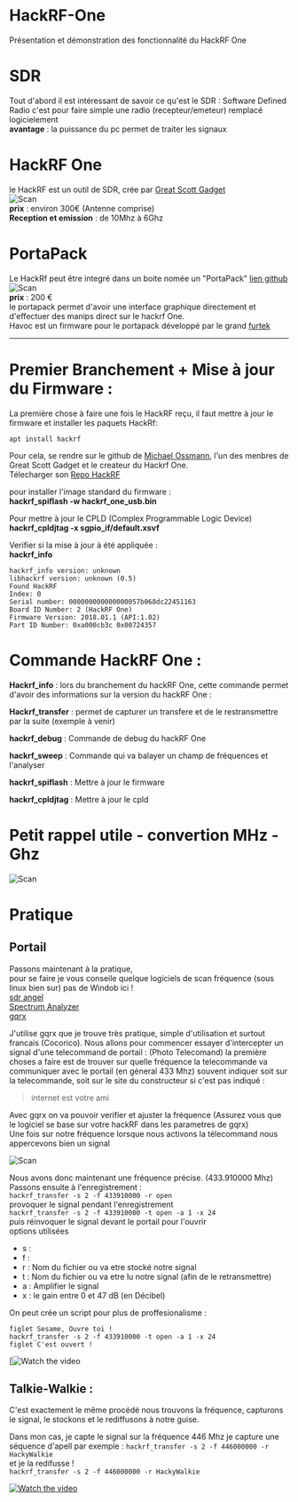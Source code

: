 # HackRF-One
Présentation et démonstration des fonctionnalité du HackRF One
# SDR 
Tout d'abord il est intéressant de savoir ce qu'est le SDR : 
Software Defined Radio c'est pour faire simple une radio (recepteur/emeteur) remplacé logicielement  
__avantage__ : la puissance du pc permet de traiter les signaux  
 
# HackRF One  
le HackRF est un outil de SDR, crée par [Great Scott Gadget](https://greatscottgadgets.com)  
![Scan](https://user-images.githubusercontent.com/39098396/79736639-6d92e600-82fa-11ea-8e76-a5e6a3ea749a.jpeg)  
__prix__ : environ 300€ (Antenne comprise)  
__Reception et emission__ : de 10Mhz à 6Ghz

# PortaPack  
Le HackRf peut être integré dans un boite nomée un "PortaPack" [lien github](https://github.com/sharebraind/portapack-hackrf)  
![Scan](https://user-images.githubusercontent.com/39098396/79736658-72579a00-82fa-11ea-8692-116d2b8a5461.jpeg)  
__prix__ : 200 €  
le portapack permet d'avoir une interface graphique directement et d'effectuer des manips direct sur le hackrf One.  
Havoc est un firmware pour le portapack développé par le grand [furtek](https://github.com/furrtek/portapack-havoc)


--------------------------------------------------------------------


# Premier Branchement + Mise à jour du Firmware :  

La première chose à faire une fois le HackRF reçu, il faut mettre à jour le firmware et installer les paquets HackRf:   

``` apt install hackrf ``` 

Pour cela, se rendre sur le github de [Michael Ossmann](https://github.com/mossmann), l'un des menbres de Great Scott Gadget et le createur du Hackrf One.  
Télecharger son [Repo HackRF](https://github.com/mossmann/hackrf)  

pour installer l'image standard du firmware :  
__hackrf_spiflash -w hackrf_one_usb.bin__

Pour mettre à jour le CPLD (Complex Programmable Logic Device)   
__hackrf_cpldjtag -x sgpio_if/default.xsvf__

Verifier si la mise à jour à été appliquée :    
__hackrf_info__
``` hackrf_info 
hackrf_info version: unknown
libhackrf version: unknown (0.5)
Found HackRF
Index: 0
Serial number: 000000000000000057b068dc22451163
Board ID Number: 2 (HackRF One)
Firmware Version: 2018.01.1 (API:1.02)
Part ID Number: 0xa000cb3c 0x00724357
```

# Commande HackRF One : 

__Hackrf_info__ : lors du branchement du hackRF One, cette commande permet d'avoir des informations sur la version du hackRF One :  

__Hackrf_transfer__ : permet de capturer un transfere et de le restransmettre par la suite (exemple à venir)

__hackrf_debug__ : Commande de debug du hackRF One 

__hackrf_sweep__ : Commande qui va balayer un champ de fréquences et l'analyser 

__hackrf_spiflash__ : Mettre à jour le firmware 

__hackrf_cpldjtag__ : Mettre à jour le cpld


# Petit rappel utile - convertion MHz - Ghz 
![Scan](https://user-images.githubusercontent.com/39098396/79741752-109b2e00-8302-11ea-80d2-f7132bdcff0b.png)


# Pratique  

## Portail 

Passons maintenant à la pratique,   
pour se faire je vous conseile quelque logiciels de scan fréquence (sous linux bien sur) pas de Windob ici !  
[sdr angel](https://github.com/f4exb/sdrangel)  
[Spectrum Analyzer](https://github.com/pavsa/hackrf-spectrum-analyzer)  
[gqrx](https://gqrx.dk/)  

J'utilise gqrx que je trouve très pratique, simple d'utilisation et surtout francais (Cocorico).
Nous allons pour commencer essayer d'intercepter un signal d'une telecommand de portail :
(Photo Telecomand)
la première choses a faire est de trouver sur quelle fréquence la telecommande va communiquer avec le portail (en géneral 433 Mhz)
souvent indiquer soit sur la telecommande, soit sur le site du constructeur si c'est pas indiqué :
> internet est votre ami 

Avec gqrx on va pouvoir verifier et ajuster la fréquence (Assurez vous que le logiciel se base sur votre hackRF dans les parametres de gqrx)  
Une fois sur notre fréquence lorsque nous activons la télecommand nous appercevons bien un signal   

![Scan](https://user-images.githubusercontent.com/39098396/79851629-e0b55e80-83c5-11ea-8a63-2675dcfc38d9.png)

Nous avons donc maintenant une fréquence précise. (433.910000 Mhz)
Passons ensuite à l'enregistrement :   
``` hackrf_transfer -s 2 -f 433910000 -r open  ```   
provoquer le signal pendant l'enregistrement   
``` hackrf_transfer -s 2 -f 433910000 -t open -a 1 -x 24  ```   
puis réinvoquer le signal devant le portail pour l'ouvrir  
options  utilisées 
- s : 
- f : 
- r : Nom du fichier ou va etre stocké notre signal 
- t : Nom du fichier ou va etre lu notre signal (afin de le retransmettre)
- a : Amplifier le signal
- x : le gain entre 0 et 47 dB (en Décibel)

On peut crée un script pour plus de proffesionalisme : 

```
figlet Sesame, Ouvre toi ! 
hackrf_transfer -s 2 -f 433910000 -t open -a 1 -x 24
figlet C'est ouvert !  
```   
[![Watch the video](https://www.youtube.com/watch?v=HM1JgZUscY0)

## Talkie-Walkie : 

C'est exactement le même procédé nous trouvons la fréquence, capturons le signal, le stockons et le rediffusons à notre guise. 

Dans mon cas, je capte le signal sur la fréquence 446 Mhz 
je capture une séquence d'apell par exemple  : 
```hackrf_transfer -s 2 -f 446000000 -r HackyWalkie```  
et je la redifusse !     
```hackrf_transfer -s 2 -f 446000000 -r HackyWalkie```   

[![Watch the video](https://encrypted-tbn0.gstatic.com/images?q=tbn%3AANd9GcR02p7GMwHO3fAuSFZ2qX_PZqqWhLcTGkDVJfCc88AuJIrzON8F&usqp=CAU)](https://www.youtube.com/watch?v=4-qAzXwfjRY)


